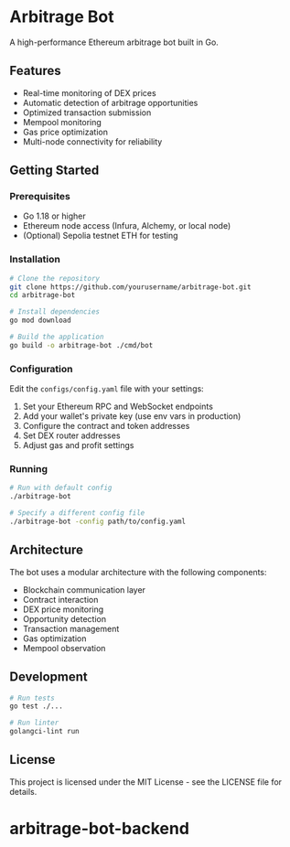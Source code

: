 # Arbitrage Bot

A high-performance Ethereum arbitrage bot built in Go.

## Features

- Real-time monitoring of DEX prices
- Automatic detection of arbitrage opportunities
- Optimized transaction submission
- Mempool monitoring
- Gas price optimization
- Multi-node connectivity for reliability

## Getting Started

### Prerequisites

- Go 1.18 or higher
- Ethereum node access (Infura, Alchemy, or local node)
- (Optional) Sepolia testnet ETH for testing

### Installation

```bash
# Clone the repository
git clone https://github.com/yourusername/arbitrage-bot.git
cd arbitrage-bot

# Install dependencies
go mod download

# Build the application
go build -o arbitrage-bot ./cmd/bot
```

### Configuration

Edit the `configs/config.yaml` file with your settings:

1. Set your Ethereum RPC and WebSocket endpoints
2. Add your wallet's private key (use env vars in production)
3. Configure the contract and token addresses
4. Set DEX router addresses
5. Adjust gas and profit settings

### Running

```bash
# Run with default config
./arbitrage-bot

# Specify a different config file
./arbitrage-bot -config path/to/config.yaml
```

## Architecture

The bot uses a modular architecture with the following components:

- Blockchain communication layer
- Contract interaction
- DEX price monitoring
- Opportunity detection
- Transaction management
- Gas optimization
- Mempool observation

## Development

```bash
# Run tests
go test ./...

# Run linter
golangci-lint run
```

## License

This project is licensed under the MIT License - see the LICENSE file for details.
# arbitrage-bot-backend

